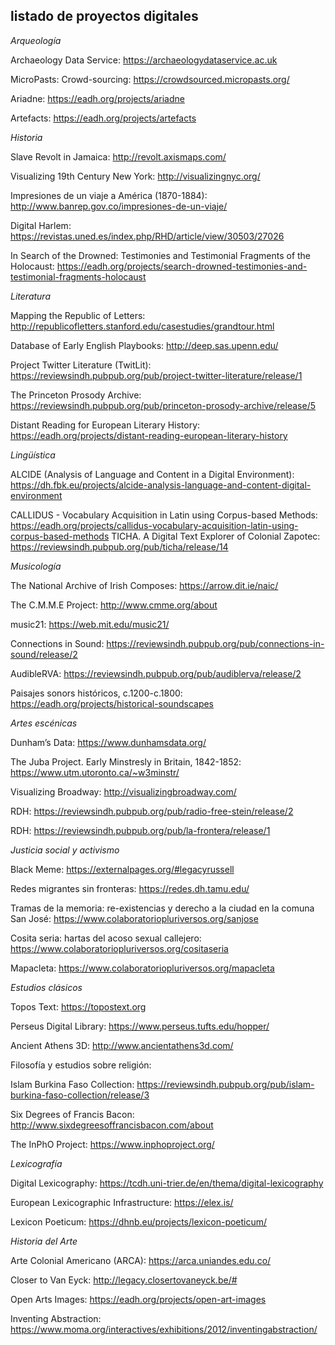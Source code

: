 ## listado de proyectos digitales 

*Arqueología* 

Archaeology Data Service: https://archaeologydataservice.ac.uk 

MicroPasts: Crowd-sourcing: https://crowdsourced.micropasts.org/ 

Ariadne: https://eadh.org/projects/ariadne 

Artefacts: https://eadh.org/projects/artefacts 

*Historia* 

Slave Revolt in Jamaica: http://revolt.axismaps.com/  

Visualizing 19th Century New York: http://visualizingnyc.org/ 

Impresiones de un viaje a América (1870-1884): http://www.banrep.gov.co/impresiones-de-un-viaje/ 

Digital Harlem: https://revistas.uned.es/index.php/RHD/article/view/30503/27026 

In Search of the Drowned: Testimonies and Testimonial Fragments of the Holocaust: https://eadh.org/projects/search-drowned-testimonies-and-testimonial-fragments-holocaust 

*Literatura* 

Mapping the Republic of Letters:  http://republicofletters.stanford.edu/casestudies/grandtour.html 

Database of Early English Playbooks: http://deep.sas.upenn.edu/  

Project Twitter Literature (TwitLit): https://reviewsindh.pubpub.org/pub/project-twitter-literature/release/1 

The Princeton Prosody Archive: https://reviewsindh.pubpub.org/pub/princeton-prosody-archive/release/5  

Distant Reading for European Literary History: https://eadh.org/projects/distant-reading-european-literary-history 

*Lingüística* 

ALCIDE (Analysis of Language and Content in a Digital Environment): https://dh.fbk.eu/projects/alcide-analysis-language-and-content-digital-environment 

CALLIDUS - Vocabulary Acquisition in Latin using Corpus-based Methods: https://eadh.org/projects/callidus-vocabulary-acquisition-latin-using-corpus-based-methods TICHA. A Digital Text Explorer of Colonial Zapotec: https://reviewsindh.pubpub.org/pub/ticha/release/14  

*Musicología* 

The National Archive of Irish Composes: https://arrow.dit.ie/naic/ 

The C.M.M.E Project: http://www.cmme.org/about 

music21: https://web.mit.edu/music21/ 

Connections in Sound: https://reviewsindh.pubpub.org/pub/connections-in-sound/release/2 

AudibleRVA: https://reviewsindh.pubpub.org/pub/audiblerva/release/2 

Paisajes sonors históricos, c.1200-c.1800: https://eadh.org/projects/historical-soundscapes  

*Artes escénicas*  

Dunham’s Data: https://www.dunhamsdata.org/ 

The Juba Project. Early Minstresly in Britain, 1842-1852: https://www.utm.utoronto.ca/~w3minstr/ 

Visualizing Broadway: http://visualizingbroadway.com/ 

RDH: https://reviewsindh.pubpub.org/pub/radio-free-stein/release/2  

RDH: https://reviewsindh.pubpub.org/pub/la-frontera/release/1  

*Justicia social y activismo* 

Black Meme: https://externalpages.org/#legacyrussell 

Redes migrantes sin fronteras: https://redes.dh.tamu.edu/  

Tramas de la memoria: re-existencias y derecho a la ciudad en la comuna San José: https://www.colaboratoriopluriversos.org/sanjose 

Cosita seria: hartas del acoso sexual callejero: https://www.colaboratoriopluriversos.org/cositaseria 

Mapacleta: https://www.colaboratoriopluriversos.org/mapacleta 

 

*Estudios clásicos*  

Topos Text: https://topostext.org 

Perseus Digital Library: https://www.perseus.tufts.edu/hopper/ 

Ancient Athens 3D: http://www.ancientathens3d.com/ 

Filosofía y estudios sobre religión: 

Islam Burkina Faso Collection: https://reviewsindh.pubpub.org/pub/islam-burkina-faso-collection/release/3 

Six Degrees of Francis Bacon: http://www.sixdegreesoffrancisbacon.com/about  

The InPhO Project: https://www.inphoproject.org/  


*Lexicografía*  

Digital Lexicography: https://tcdh.uni-trier.de/en/thema/digital-lexicography 

European Lexicographic Infrastructure: https://elex.is/  

Lexicon Poeticum: https://dhnb.eu/projects/lexicon-poeticum/  


*Historia del Arte*  

Arte Colonial Americano (ARCA): https://arca.uniandes.edu.co/  

Closer to Van Eyck: http://legacy.closertovaneyck.be/# 

Open Arts Images: https://eadh.org/projects/open-art-images 

Inventing Abstraction: https://www.moma.org/interactives/exhibitions/2012/inventingabstraction/  

 
